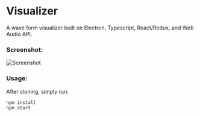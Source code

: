 # Visualizer
A wave form visualizer built on Electron, Typescript, React/Redux, and Web Audio API.

### Screenshot:
![Screenshot](https://cloud.githubusercontent.com/assets/7594493/19711098/449f750e-9b01-11e6-82a2-8069aec14704.png)

### Usage:
After cloning, simply run:
```
npm install
npm start
```

